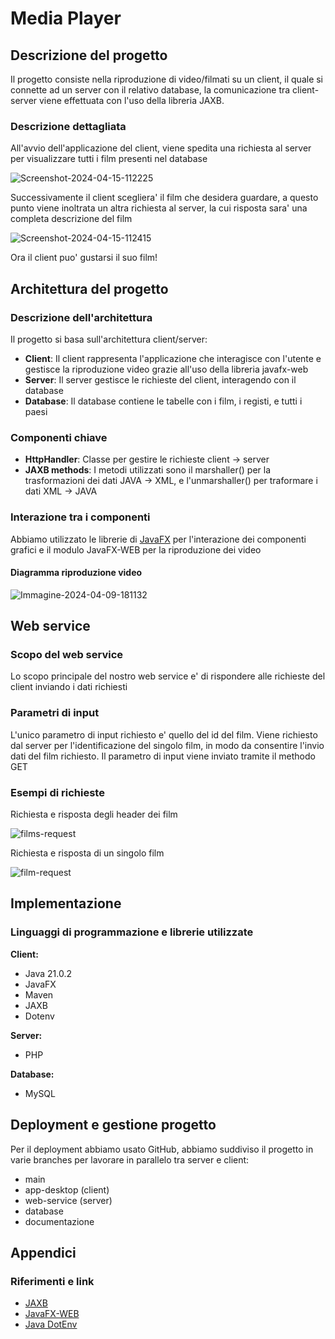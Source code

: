 # Media Player

## Descrizione del progetto
Il progetto consiste nella riproduzione di video/filmati su un client, il quale si connette ad un server con il relativo database, la comunicazione tra client-server viene effettuata con l'uso della libreria JAXB.

### Descrizione dettagliata
All'avvio dell'applicazione del client, viene spedita una richiesta al server per visualizzare tutti i film presenti nel database 

<img src="https://i.ibb.co/T0KG4gr/Screenshot-2024-04-15-112225.png" alt="Screenshot-2024-04-15-112225" border="0">

Successivamente il client scegliera' il film che desidera guardare, a questo punto viene inoltrata un altra richiesta al server, la cui risposta sara' una completa descrizione del film

<img src="https://i.ibb.co/1TYvNpP/Screenshot-2024-04-15-112415.png" alt="Screenshot-2024-04-15-112415" border="0">

Ora il client puo' gustarsi il suo film!

## Architettura del progetto
### Descrizione dell'architettura
Il progetto si basa sull'architettura client/server:
- **Client**: Il client rappresenta l'applicazione che interagisce con l'utente e gestisce la riproduzione video grazie all'uso della libreria javafx-web
- **Server**: Il server gestisce le richieste del client, interagendo con il database
- **Database**: Il database contiene le tabelle con i film, i registi, e tutti i paesi

### Componenti chiave
- **HttpHandler**: Classe per gestire le richieste client -> server
- **JAXB methods**: I metodi utilizzati sono il marshaller() per la trasformazioni dei dati JAVA -> XML, e l'unmarshaller() per traformare i dati XML -> JAVA

### Interazione tra i componenti
Abbiamo utilizzato le librerie di <a href="https://openjfx.io/">JavaFX</a> per l'interazione dei componenti grafici e il modulo JavaFX-WEB per la riproduzione dei video

#### Diagramma riproduzione video
<img src="https://i.ibb.co/X3vFSZz/Immagine-2024-04-09-181132.png" alt="Immagine-2024-04-09-181132" border="0">

## Web service

### Scopo del web service
Lo scopo principale del nostro web service e' di rispondere alle richieste del client inviando i dati richiesti

### Parametri di input
L'unico parametro di input richiesto e' quello del id del film. Viene richiesto dal server per l'identificazione del singolo film, in modo da consentire l'invio dati del film richiesto. Il parametro di input viene inviato tramite il methodo GET

### Esempi di richieste
Richiesta e risposta degli header dei film

<img src="https://i.ibb.co/ZJ4764n/films-request.png" alt="films-request" border="0">

Richiesta e risposta di un singolo film

<img src="https://i.ibb.co/37mWtyY/film-request.png" alt="film-request" border="0">

## Implementazione

### Linguaggi di programmazione e librerie utilizzate
**Client:** 
- Java 21.0.2
- JavaFX
- Maven
- JAXB
- Dotenv

**Server:**
- PHP

**Database:**
- MySQL

## Deployment e gestione progetto
Per il deployment abbiamo usato GitHub, abbiamo suddiviso il progetto in varie branches per lavorare in parallelo tra server e client:
- main 
- app-desktop (client)
- web-service (server)
- database
- documentazione

## Appendici

### Riferimenti e link
- <a href="https://it.wikipedia.org/wiki/Java_Architecture_for_XML_Binding">JAXB</a>
- <a href="https://openjfx.io/javadoc/11/javafx.web/module-summary.html">JavaFX-WEB</a>
- <a href="https://github.com/cdimascio/dotenv-java">Java DotEnv</a>

